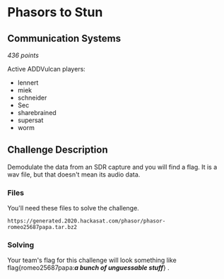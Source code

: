 # Phasors to Stun

## Communication Systems 

*436 points*


Active ADDVulcan players:
- lennert
- miek
- schneider
- Sec
- sharebrained
- supersat
- worm

## Challenge Description

Demodulate the data from an SDR capture and you will find a flag. It is a wav file, but that doesn't mean its audio data.

### Files

You'll need these files to solve the challenge.

    https://generated.2020.hackasat.com/phasor/phasor-romeo25687papa.tar.bz2

### Solving

Your team's flag for this challenge will look something like flag{romeo25687papa:___a bunch of unguessable stuff___} .
